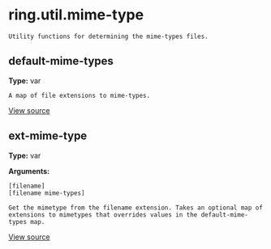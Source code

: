 # ring.util.mime-type


```
Utility functions for determining the mime-types files.

```

## default-mime-types
**Type:** var




```
A map of file extensions to mime-types.

```

[View source](http://github.com/ring-clojure/ring/blob/1.8.1/ring-core/src/ring/util/mime_type.clj#L5)
## ext-mime-type
**Type:** var



**Arguments:**
```clojure
[filename]
[filename mime-types]
```
```
Get the mimetype from the filename extension. Takes an optional map of
extensions to mimetypes that overrides values in the default-mime-types map.
```

[View source](http://github.com/ring-clojure/ring/blob/1.8.1/ring-core/src/ring/util/mime_type.clj#L105)